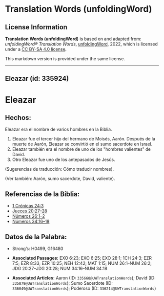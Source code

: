 # Translation Words (unfoldingWord)

## License Information

**Translation Words (unfoldingWord)** is based on and adapted from: _unfoldingWord® Translation Words_, [unfoldingWord](https://unfoldingword.org/utw), 2022, which is licensed under a [CC BY-SA 4.0 license](https://creativecommons.org/licenses/by-sa/4.0/legalcode.en).

This markdown version is provided under the same license.



--------------------------------

## Eleazar (id: 335924)

Eleazar
=======

Hechos:
-------

Eleazar era el nombre de varios hombres en la Biblia.

1. Eleazar fue el tercer hijo del hermano de Moisés, Aarón. Después de la muerte de Aarón, Eleazar se convirtió en el sumo sacerdote en Israel.
2. Eleazar también era el nombre de uno de los "hombres valientes" de David.
3. Otro Eleazar fue uno de los antepasados de Jesús.

(Sugerencias de traducción: Cómo traducir nombres).

(Ver también: Aarón, sumo sacerdote, David, valiente).

Referencias de la Biblia:
-------------------------

* [1 Crónicas 24:3](https://ref.ly/1Chr24:3)
* [Jueces 20:27–28](https://ref.ly/Judg20:27-Judg20:28)
* [Números 26:1–2](https://ref.ly/Num26:1-Num26:2)
* [Números 34:16–18](https://ref.ly/Num34:16-Num34:18)

Datos de la Palabra:
--------------------

* Strong’s: H0499, G16480

* **Associated Passages:** EXO 6:23; EXO 6:25; EXO 28:1; 1CH 24:3; EZR 7:5; EZR 8:33; EZR 10:25; NEH 12:42; MAT 1:15; NUM 26:1–NUM 26:2; JDG 20:27–JDG 20:28; NUM 34:16–NUM 34:18
* **Associated Articles:** Aaron (ID: `335668@UWTranslationWords`); David (ID: `335879@UWTranslationWords`); Sumo Sacerdote (ID: `336049@UWTranslationWords`); Poderoso (ID: `336214@UWTranslationWords`)

